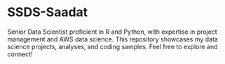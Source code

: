 # SSDS-Saadat
Senior Data Scientist proficient in R and Python, with expertise in project management and AWS data science. This repository showcases my data science projects, analyses, and coding samples. Feel free to explore and connect!
